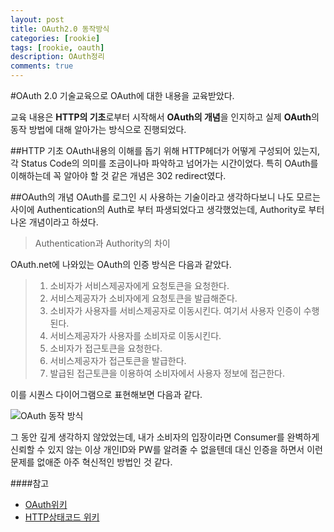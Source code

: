 ```yaml
---
layout: post
title: OAuth2.0 동작방식
categories: [rookie]
tags: [rookie, oauth]
description: OAuth정리
comments: true
---
```


#OAuth 2.0
기술교육으로 OAuth에 대한 내용을 교육받았다. 

교육 내용은 **HTTP의 기초**로부터 시작해서 **OAuth의 개념**을 인지하고 실제 **OAuth**의 동작 방법에 대해 알아가는 방식으로 진행되었다.

##HTTP 기초
OAuth내용의 이해를 돕기 위해 HTTP헤더가 어떻게 구성되어 있는지, 각 Status Code의 의미를 조금이나마 파악하고 넘어가는 시간이었다. 특히 OAuth를 이해하는데 꼭 알아야 할 것 같은 개념은 302 redirect였다.

##OAuth의 개념
OAuth를 로그인 시 사용하는 기술이라고 생각하다보니 나도 모르는 사이에 Authentication의 Auth로 부터 파생되었다고 생각했었는데, Authority로 부터 나온 개념이라고 하셨다.

>Authentication과 Authority의 차이

OAuth.net에 나와있는 OAuth의 인증 방식은 다음과 같았다.
> 1. 소비자가 서비스제공자에게 요청토큰을 요청한다.
> 2. 서비스제공자가 소비자에게 요청토큰을 발급해준다.
> 3. 소비자가 사용자를 서비스제공자로 이동시킨다. 여기서 사용자 인증이 수행된다.
> 4. 서비스제공자가 사용자를 소비자로 이동시킨다.
> 5. 소비자가 접근토큰을 요청한다.
> 6. 서비스제공자가 접근토큰을 발급한다.
> 7. 발급된 접근토큰을 이용하여 소비자에서 사용자 정보에 접근한다.

이를 시퀀스 다이어그램으로 표현해보면 다음과 같다.

![OAuth 동작 방식](http://www.plantuml.com/plantuml/img/VPBDIiD058NtynINxXkq_jA5L7m0HN1TIZBWO9fWCd4T9Bgm-8V4Tj6K22rsaKrDn2xwH9cRTt0YDKsak1ikztpddCkqRDwnkDFL2U6CwnHgHwQXCSvCewD37OuF7NxUK3O0UyFCTV5k3A8tnY31roJzcelHj4O8EREf1VK3a5hRwSft4pOLmF0PR-z9CPGBFujDQ2XmOfbNJACM1WCGRqF9mc0EsSCWPx-xSWIdL6CMLNbkVPqK9hzAoTbIIbeCVH4dOh807Ds8S4AAnPNnjW8MlNIepTlSlA061XvaZr7cJpD_WFseQ83UK7nu_wGeLTrP0wroiFyautcY5rMkKMgo-uUHnWjGTKODtcQQU9dbp2MXNAkKOa-1ZgfIsrw5M6EvlCD-vN3UB8q_2MbHGvC_uHi0 "OAuth 2.0")


그 동안 깊게 생각하지 않았었는데, 내가 소비자의 입장이라면 Consumer를 완벽하게 신뢰할 수 있지 않는 이상 개인ID와 PW를 알려줄 수 없을텐데 대신 인증을 하면서 이런 문제를 없애준 아주 혁신적인 방법인 것 같다.

####참고
* [OAuth위키](https://ko.wikipedia.org/wiki/OAuth)
* [HTTP상태코드 위키](https://ko.wikipedia.org/wiki/HTTP_%EC%83%81%ED%83%9C_%EC%BD%94%EB%93%9C)

